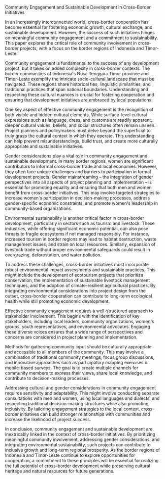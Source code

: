 Community Engagement and Sustainable Development in Cross-Border Initiatives

In an increasingly interconnected world, cross-border cooperation has become essential for fostering economic growth, cultural exchange, and sustainable development. However, the success of such initiatives hinges on meaningful community engagement and a commitment to sustainability. This paper explores the critical role of community involvement in cross-border projects, with a focus on the border regions of Indonesia and Timor-Leste.

Community engagement is fundamental to the success of any development project, but it takes on added complexity in cross-border contexts. The border communities of Indonesia's Nusa Tenggara Timur province and Timor-Leste exemplify the intricate socio-cultural landscape that must be navigated. These regions share historical ties, linguistic similarities, and traditional practices that span national boundaries. Understanding and respecting these cultural nuances is crucial for fostering cooperation and ensuring that development initiatives are embraced by local populations.

One key aspect of effective community engagement is the recognition of both visible and hidden cultural elements. While surface-level cultural expressions such as language, dress, and customs are readily apparent, deeper cultural values, beliefs, and social structures often remain unseen. Project planners and policymakers must delve beyond the superficial to truly grasp the cultural context in which they operate. This understanding can help prevent misunderstandings, build trust, and create more culturally appropriate and sustainable initiatives.

Gender considerations play a vital role in community engagement and sustainable development. In many border regions, women are significant contributors to informal cross-border trade and local economies. However, they often face unique challenges and barriers to participation in formal development projects. Gender mainstreaming – the integration of gender perspectives into all aspects of project planning and implementation – is essential for promoting equality and ensuring that both men and women benefit from cross-border initiatives. This may involve targeted strategies to increase women's participation in decision-making processes, address gender-specific economic constraints, and promote women's leadership in community-based organizations.

Environmental sustainability is another critical factor in cross-border development, particularly in sectors such as tourism and livestock. These industries, while offering significant economic potential, can also pose threats to fragile ecosystems if not managed responsibly. For instance, increased tourism in border regions may lead to habitat destruction, waste management issues, and strain on local resources. Similarly, expansion of livestock trade without proper environmental safeguards could result in overgrazing, deforestation, and water pollution.

To address these challenges, cross-border initiatives must incorporate robust environmental impact assessments and sustainable practices. This might include the development of ecotourism projects that prioritize conservation, the implementation of sustainable livestock management techniques, and the adoption of climate-resilient agricultural practices. By integrating environmental considerations into project design from the outset, cross-border cooperation can contribute to long-term ecological health while still promoting economic development.

Effective community engagement requires a well-structured approach to stakeholder involvement. This begins with the identification of key stakeholders, including local leaders, community organizations, women's groups, youth representatives, and environmental advocates. Engaging these diverse voices ensures that a wide range of perspectives and concerns are considered in project planning and implementation.

Methods for gathering community input should be culturally appropriate and accessible to all members of the community. This may involve a combination of traditional community meetings, focus group discussions, and innovative approaches such as participatory mapping exercises or mobile-based surveys. The goal is to create multiple channels for community members to express their views, share local knowledge, and contribute to decision-making processes.

Addressing cultural and gender considerations in community engagement requires sensitivity and adaptability. This might involve conducting separate consultations with men and women, using local languages and dialects, and respecting traditional decision-making structures while also promoting inclusivity. By tailoring engagement strategies to the local context, cross-border initiatives can build stronger relationships with communities and increase the likelihood of project success.

In conclusion, community engagement and sustainable development are inextricably linked in the context of cross-border initiatives. By prioritizing meaningful community involvement, addressing gender considerations, and integrating environmental sustainability, such projects can contribute to inclusive growth and long-term regional prosperity. As the border regions of Indonesia and Timor-Leste continue to explore opportunities for cooperation, a commitment to these principles will be essential for realizing the full potential of cross-border development while preserving cultural heritage and natural resources for future generations.